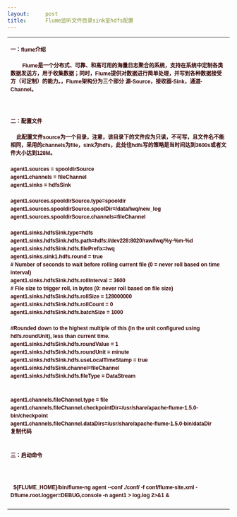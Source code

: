 ```yaml
---
layout:     post
title:      Flume监听文件目录sink至hdfs配置
---
```

<div id="article_content" class="article_content clearfix csdn-tracking-statistics" data-pid="blog" data-mod="popu_307" data-dsm="post">
								            <link rel="stylesheet" href="https://csdnimg.cn/release/phoenix/template/css/ck_htmledit_views-f76675cdea.css">
						<div class="htmledit_views" id="content_views">
                
<table cellspacing="0" cellpadding="0" style="border-collapse:collapse;table-layout:fixed;font-family:Tahoma, Helvetica, SimSun, sans-serif;font-size:12px;line-height:18px;"><tbody><tr><td class="t_f" id="postmessage_291" style="font-size:14px;">
<span style="color:#330000;"><br><span style="font-family:Verdana, Arial, helvetica, 'sans-seriff';"><span style="font-size:12px;"><span><span style="font-weight:700;">一：flume介绍</span></span></span></span><br><br><span style="font-family:Verdana, Arial, helvetica, 'sans-seriff';"><span style="font-size:12px;"><span><span style="font-weight:700;">        Flume是一个分布式、可靠、和高可用的海量日志聚合的系统，支持在系统中定制各类数据发送方，用于收集数据；同时，Flume提供对数据进行简单处理，并写到各种数据接受方（可定制）的能力。，Flume架构分为三个部分
 源-Source，接收器-Sink，通道-Channel。</span></span></span></span><br><br><br><br><span style="font-family:Verdana, Arial, helvetica, 'sans-seriff';"><span style="font-size:12px;"><span><span style="font-weight:700;">二：配置文件</span></span></span></span><br><br><span style="font-family:Verdana, Arial, helvetica, 'sans-seriff';"><span style="font-size:12px;"><span><span style="font-weight:700;">    此配置文件source为一个目录，注意，该目录下的文件应为只读，不可写，且文件名不能相同，采用的channels为file，sink为hdfs，此处往hdfs写的策略是当时间达到3600s或者文件大小达到128M。</span></span></span></span><br><br><span style="font-family:Verdana, Arial, helvetica, 'sans-seriff';"><span style="font-size:12px;"><span><span style="font-weight:700;">agent1.sources = spooldirSource</span></span></span></span><br><span style="font-family:Verdana, Arial, helvetica, 'sans-seriff';"><span style="font-size:12px;"><span><span style="font-weight:700;">agent1.channels = fileChannel</span></span></span></span><br><span style="font-family:Verdana, Arial, helvetica, 'sans-seriff';"><span style="font-size:12px;"><span><span style="font-weight:700;">agent1.sinks = hdfsSink</span></span></span></span><br><br><span style="font-family:Verdana, Arial, helvetica, 'sans-seriff';"><span style="font-size:12px;"><span><span style="font-weight:700;">agent1.sources.spooldirSource.type=spooldir</span></span></span></span><br><span style="font-family:Verdana, Arial, helvetica, 'sans-seriff';"><span style="font-size:12px;"><span><span style="font-weight:700;">agent1.sources.spooldirSource.spoolDir=/data/lwq/new_log</span></span></span></span><br><span style="font-family:Verdana, Arial, helvetica, 'sans-seriff';"><span style="font-size:12px;"><span><span style="font-weight:700;">agent1.sources.spooldirSource.channels=fileChannel</span></span></span></span><br><br><span style="font-family:Verdana, Arial, helvetica, 'sans-seriff';"><span style="font-size:12px;"><span><span style="font-weight:700;">agent1.sinks.hdfsSink.type=hdfs</span></span></span></span><br><span style="font-family:Verdana, Arial, helvetica, 'sans-seriff';"><span style="font-size:12px;"><span><span style="font-weight:700;">agent1.sinks.hdfsSink.hdfs.path=hdfs://dev228:8020/raw/lwq/%y-%m-%d</span></span></span></span><br><span style="font-family:Verdana, Arial, helvetica, 'sans-seriff';"><span style="font-size:12px;"><span><span style="font-weight:700;">agent1.sinks.hdfsSink.hdfs.filePrefix=lwq</span></span></span></span><br><span style="font-family:Verdana, Arial, helvetica, 'sans-seriff';"><span style="font-size:12px;"><span><span style="font-weight:700;">agent1.sinks.sink1.hdfs.round = true</span></span></span></span><br><span style="font-family:Verdana, Arial, helvetica, 'sans-seriff';"><span style="font-size:12px;"><span><span style="font-weight:700;"># Number of seconds to wait before
 rolling current file (0 = never roll based on time interval)</span></span></span></span><br><span style="font-family:Verdana, Arial, helvetica, 'sans-seriff';"><span style="font-size:12px;"><span><span style="font-weight:700;">agent1.sinks.hdfsSink.hdfs.rollInterval
 = 3600</span></span></span></span><br><span style="font-family:Verdana, Arial, helvetica, 'sans-seriff';"><span style="font-size:12px;"><span><span style="font-weight:700;"># File size to trigger roll, in bytes
 (0: never roll based on file size)</span></span></span></span><br><span style="font-family:Verdana, Arial, helvetica, 'sans-seriff';"><span style="font-size:12px;"><span><span style="font-weight:700;">agent1.sinks.hdfsSink.hdfs.rollSize
 = 128000000</span></span></span></span><br><span style="font-family:Verdana, Arial, helvetica, 'sans-seriff';"><span style="font-size:12px;"><span><span style="font-weight:700;">agent1.sinks.hdfsSink.hdfs.rollCount
 = 0</span></span></span></span><br><span style="font-family:Verdana, Arial, helvetica, 'sans-seriff';"><span style="font-size:12px;"><span><span style="font-weight:700;">agent1.sinks.hdfsSink.hdfs.batchSize
 = 1000</span></span></span></span><br><br><span style="font-family:Verdana, Arial, helvetica, 'sans-seriff';"><span style="font-size:12px;"><span><span style="font-weight:700;">#Rounded down to the highest multiple
 of this (in the unit configured using hdfs.roundUnit), less than current time.</span></span></span></span><br><span style="font-family:Verdana, Arial, helvetica, 'sans-seriff';"><span style="font-size:12px;"><span><span style="font-weight:700;">agent1.sinks.hdfsSink.hdfs.roundValue
 = 1</span></span></span></span><br><span style="font-family:Verdana, Arial, helvetica, 'sans-seriff';"><span style="font-size:12px;"><span><span style="font-weight:700;">agent1.sinks.hdfsSink.hdfs.roundUnit
 = minute</span></span></span></span><br><span style="font-family:Verdana, Arial, helvetica, 'sans-seriff';"><span style="font-size:12px;"><span><span style="font-weight:700;">agent1.sinks.hdfsSink.hdfs.useLocalTimeStamp
 = true</span></span></span></span><br><span style="font-family:Verdana, Arial, helvetica, 'sans-seriff';"><span style="font-size:12px;"><span><span style="font-weight:700;">agent1.sinks.hdfsSink.channel=fileChannel</span></span></span></span><br><span style="font-family:Verdana, Arial, helvetica, 'sans-seriff';"><span style="font-size:12px;"><span><span style="font-weight:700;">agent1.sinks.hdfsSink.hdfs.fileType
 = DataStream</span></span></span></span><br><br><br><span style="font-family:Verdana, Arial, helvetica, 'sans-seriff';"><span style="font-size:12px;"><span><span style="font-weight:700;">agent1.channels.fileChannel.type =
 file</span></span></span></span><br><span style="font-family:Verdana, Arial, helvetica, 'sans-seriff';"><span style="font-size:12px;"><span><span style="font-weight:700;">agent1.channels.fileChannel.checkpointDir=/usr/share/apache-flume-1.5.0-bin/checkpoint</span></span></span></span><br><span style="font-family:Verdana, Arial, helvetica, 'sans-seriff';"><span style="font-size:12px;"><span><span style="font-weight:700;">agent1.channels.fileChannel.dataDirs=/usr/share/apache-flume-1.5.0-bin/dataDir</span></span></span></span><br><span style="font-family:Verdana, Arial, helvetica, 'sans-seriff';"><span style="font-size:12px;"><span><span style="font-weight:700;">复制代码</span></span></span></span><br><br><br><span style="font-family:Verdana, Arial, helvetica, 'sans-seriff';"><span style="font-size:12px;"><span><span style="font-weight:700;">三：启动命令</span></span></span></span><br><br><br><br><span style="font-family:Verdana, Arial, helvetica, 'sans-seriff';"><span style="font-size:12px;"><span><span style="font-weight:700;">  ${FLUME_HOME}/bin/flume-ng agent
 --conf ./conf/ -f conf/flume-site.xml -Dflume.root.logger=DEBUG,console -n agent1 &gt; log.log 2&gt;&amp;1 &amp;</span></span></span></span><br><br></span></td>
</tr></tbody></table>            </div>
                </div>